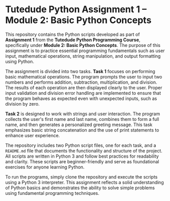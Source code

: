 # Tutedude Python Assignment 1 – Module 2: Basic Python Concepts

This repository contains the Python scripts developed as part of **Assignment 1** from the **Tutedude Python Programming Course**, specifically under **Module 2: Basic Python Concepts**. The purpose of this assignment is to practice essential programming fundamentals such as user input, mathematical operations, string manipulation, and output formatting using Python.

The assignment is divided into two tasks. **Task 1** focuses on performing basic mathematical operations. The program prompts the user to input two numbers and performs addition, subtraction, multiplication, and division. The results of each operation are then displayed clearly to the user. Proper input validation and division error handling are implemented to ensure that the program behaves as expected even with unexpected inputs, such as division by zero.

**Task 2** is designed to work with strings and user interaction. The program collects the user's first name and last name, combines them to form a full name, and then generates a personalized greeting message. This task emphasizes basic string concatenation and the use of print statements to enhance user experience.

The repository includes two Python script files, one for each task, and a `README.md` file that documents the functionality and structure of the project. All scripts are written in Python 3 and follow best practices for readability and clarity. These scripts are beginner-friendly and serve as foundational exercises for anyone learning Python.

To run the programs, simply clone the repository and execute the scripts using a Python 3 interpreter. This assignment reflects a solid understanding of Python basics and demonstrates the ability to solve simple problems using fundamental programming techniques.


